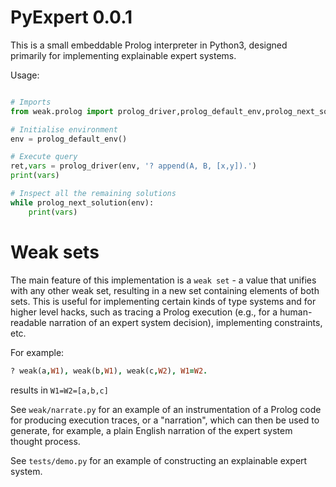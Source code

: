# PyExpert 0.0.1

This is a small embeddable Prolog interpreter in Python3, designed primarily for
implementing explainable expert systems.



Usage:

```python

# Imports
from weak.prolog import prolog_driver,prolog_default_env,prolog_next_solution,prolog_core_library

# Initialise environment
env = prolog_default_env()

# Execute query
ret,vars = prolog_driver(env, '? append(A, B, [x,y]).')
print(vars)

# Inspect all the remaining solutions
while prolog_next_solution(env):
    print(vars)

```

# Weak sets

The main feature of this implementation is a `weak set` - a value that unifies
with any other weak set, resulting in a new set containing elements of both
sets. This is useful for implementing certain kinds of type systems and for
higher level hacks, such as tracing a Prolog execution (e.g., for a
human-readable narration of an expert system decision), implementing
constraints, etc.

For example:

```prolog
? weak(a,W1), weak(b,W1), weak(c,W2), W1=W2.
```

results in `W1=W2=[a,b,c]`

See `weak/narrate.py` for an example of an instrumentation of a Prolog code for
producing execution traces, or a "narration", which can then be used to
generate, for example, a plain English narration of the expert system thought
process.

See `tests/demo.py` for an example of constructing an explainable expert system.

